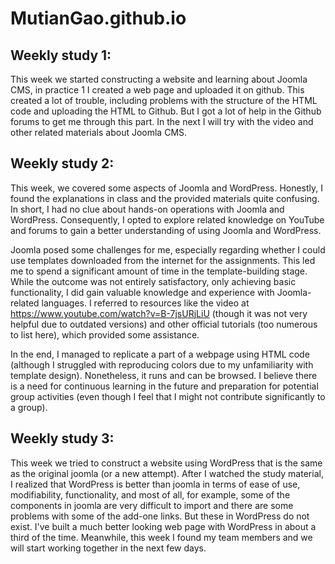 # MutianGao.github.io
## Weekly study 1:
This week we started constructing a website and learning about Joomla CMS, in practice 1 I created a web page and uploaded it on github. This created a lot of trouble, including problems with the structure of the HTML code and uploading the HTML to Github. But I got a lot of help in the Github forums to get me through this part. In the next I will try with the video and other related materials about Joomla CMS.

## Weekly study 2:

This week, we covered some aspects of Joomla and WordPress. Honestly, I found the explanations in class and the provided materials quite confusing. In short, I had no clue about hands-on operations with Joomla and WordPress. Consequently, I opted to explore related knowledge on YouTube and forums to gain a better understanding of using Joomla and WordPress.

Joomla posed some challenges for me, especially regarding whether I could use templates downloaded from the internet for the assignments. This led me to spend a significant amount of time in the template-building stage. While the outcome was not entirely satisfactory, only achieving basic functionality, I did gain valuable knowledge and experience with Joomla-related languages. I referred to resources like the video at https://www.youtube.com/watch?v=B-7jsURjLiU (though it was not very helpful due to outdated versions) and other official tutorials (too numerous to list here), which provided some assistance.

In the end, I managed to replicate a part of a webpage using HTML code (although I struggled with reproducing colors due to my unfamiliarity with template design). Nonetheless, it runs and can be browsed. I believe there is a need for continuous learning in the future and preparation for potential group activities (even though I feel that I might not contribute significantly to a group).

## Weekly study 3:

This week we tried to construct a website using WordPress that is the same as the original joomla (or a new attempt). After I watched the study material, I realized that WordPress is better than joomla in terms of ease of use, modifiability, functionality, and most of all, for example, some of the components in joomla are very difficult to import and there are some problems with some of the add-one links. But these in WordPress do not exist. I've built a much better looking web page with WordPress in about a third of the time. Meanwhile, this week I found my team members and we will start working together in the next few days.




